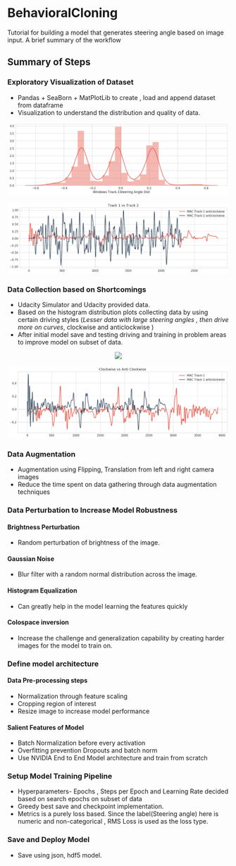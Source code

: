 # BehavioralCloning
Tutorial for building a model that generates steering angle based on image input. A brief summary of the workflow 
## Summary of Steps
### Exploratory Visualization of Dataset
* Pandas + SeaBorn + MatPlotLib to create , load and append dataset from dataframe
* Visualization to understand the distribution and quality of data. 

<p align="center">
<img src= "Track1_SteeringAngle_Dist.png" width="500"/>
</p>

<p align="center">
<img src= "Track1vsTrack2.png" width="500"/>
</p>

### Data Collection based on Shortcomings
* Udacity Simulator and Udacity provided data.  
* Based on the histogram distribution plots collecting data by using certain driving styles (*Lesser data with large steering angles , then drive more on curves*, clockwise and anticlockwise )
* After initial model save and testing driving and training in problem areas to improve model on subset of data.

<p align="center">
<img src= "CUdacity_StockData.png" width="500"/>
</p>

<p align="center">
<img src= "Cw_vsACW.png" width="500"/>
</p>


### Data Augmentation
* Augmentation using Flipping, Translation from left and right camera images
* Reduce the time spent on data gathering through data augmentation techniques 

### Data Perturbation to Increase Model Robustness
  #### Brightness Perturbation
  * Random perturbation of brightness of the image.
  #### Gaussian Noise
  * Blur filter with a random normal distribution across the image.
  #### Histogram Equalization
  * Can greatly help in the model learning the features quickly
  #### Colospace inversion
  * Increase the challenge and generalization capability by creating harder images for the model to train on. 
### Define model architecture
#### Data Pre-processing steps
  * Normalization through feature scaling
  * Cropping region of interest
  * Resize image to increase model performance
#### Salient Features of Model
 * Batch Normalization before every activation
 * Overfitting prevention Dropouts and batch norm
 * Use NVIDIA End to End Model architecture and train from scratch 
### Setup Model Training Pipeline
* Hyperparameters- Epochs , Steps per Epoch and Learning Rate decided based on search epochs on subset of data
* Greedy best save and checkpoint implementation.
* Metrics is a purely loss based. Since the label(Steering angle) here is numeric and non-categorical , RMS Loss is used as the loss type. 
### Save and Deploy Model
* Save using json, hdf5 model.
